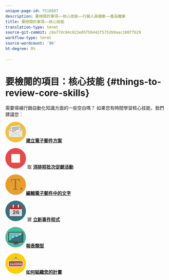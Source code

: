 ```yaml
---
unique-page-id: 7516607
description: 要檢閱的事項——核心技能——行銷人員檔案——產品檔案
title: 要檢閱的事項——核心技能
translation-type: tm+mt
source-git-commit: c8a77dc84c023e05fbb442f575269aac108ffb29
workflow-type: tm+mt
source-wordcount: '96'
ht-degree: 0%

---
```



# 要檢閱的項目：核心技能 {#things-to-review-core-skills}

需要填補行銷自動化知識方面的一些空白嗎？ 如果您有時間學習核心技能，我們建議您：

![建立電子郵件方案](assets/office-28.png)**[建立電子郵件方案](/help/marketo/product-docs/email-marketing/email-programs/creating-an-email-program/create-an-email-program.md)**

![取消排程批次促銷活動](assets/multimedia-27.png) 取 **[消排程批次促銷活動](/help/marketo/product-docs/core-marketo-concepts/smart-campaigns/using-smart-campaigns/cancel-a-scheduled-batch-campaign-run.md)**

![編輯電子郵件中的文字](assets/graphic-design-tools-34.png)**[編輯電子郵件中的文字](/help/marketo/product-docs/email-marketing/general/email-editor-2/edit-elements-in-an-email.md)**

![建立新事件程式](assets/seo-57.png) 建 **[立新事件程式](/help/marketo/product-docs/demand-generation/events/understanding-events/create-a-new-event-program.md)**

![報表類型](assets/seo-04.png)**[報表類型](/help/marketo/product-docs/reporting/basic-reporting/report-types/report-type-overview.md)**

![如何組織您的計畫](assets/shopping-09.png)**[如何組織您的計畫](/help/marketo/product-docs/core-marketo-concepts/programs/working-with-programs/best-practice-how-to-organize-your-programs.md)**
